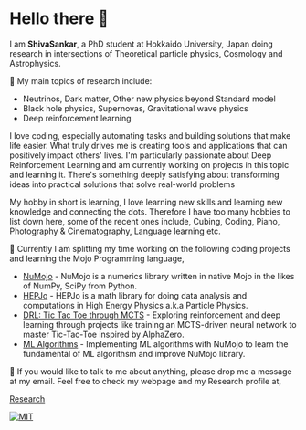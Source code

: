 # Hello there 👋 

<!--
**shivasankarka/shivasankarka** is a ✨ _special_ ✨ repository because its `README.md` (this file) appears on your GitHub profile.

Here are some ideas to get you started:

- 🔭 I’m currently working on ...
- 🌱 I’m currently learning ...
- 👯 I’m looking to collaborate on ...
- 🤔 I’m looking for help with ...
- 💬 Ask me about ...
- 📫 How to reach me: ...
- 😄 Pronouns: ...
- ⚡ Fun fact: ...
-->

I am **ShivaSankar**, a PhD student at Hokkaido University, Japan doing research in intersections of Theoretical particle physics, Cosmology and Astrophysics. 

🔬 My main topics of research include:

- Neutrinos, Dark matter, Other new physics beyond Standard model
- Black hole physics, Supernovas, Gravitational wave physics
- Deep reinforcement learning

I love coding, especially automating tasks and building solutions that make life easier. What truly drives me is creating tools and applications that can positively impact others' lives. I'm particularly passionate about Deep Reinforcement Learning and am currently working on projects in this topic and learning it. There's something deeply satisfying about transforming ideas into practical solutions that solve real-world problems

My hobby in short is learning, I love learning new skills and learning new knowledge and connecting the dots. Therefore I have too many hobbies to list down here, some of the recent ones include, Cubing, Coding, Piano, Photography & Cinematography, Language learning etc.

🔭 Currently I am splitting my time working on the following coding projects and learning the Mojo Programming language,
- [NuMojo](https://github.com/shivasankarka/NuMojo) - NuMojo is a numerics library written in native Mojo in the likes of NumPy, SciPy from Python.
- [HEPJo](https://github.com/shivasankarka/HEPJo) - HEPJo is a math library for doing data analysis and computations in High Energy Physics a.k.a Particle Physics.
- [DRL: Tic Tac Toe through MCTS](https://github.com/shivasankarka/RL-Rubiks-TicTacToe) - Exploring reinforcement and deep learning through projects like training an MCTS-driven neural network to master Tic-Tac-Toe inspired by AlphaZero.
- [ML Algorithms](https://github.com/shivasankarka/MLAlgorithms) - Implementing ML algorithms with NuMojo to learn the fundamental of ML algorithsm and improve NuMojo library. 

💬 If you would like to talk to me about anything, please drop me a message at my email. Feel free to check my webpage and my Research profile at, 

[Research](https://inspirehep.net/authors/2070354) 

[![MIT](https://img.shields.io/badge/-My%20Personal%20Website-blue)](https://sites.google.com/view/shivasankar/home) 
